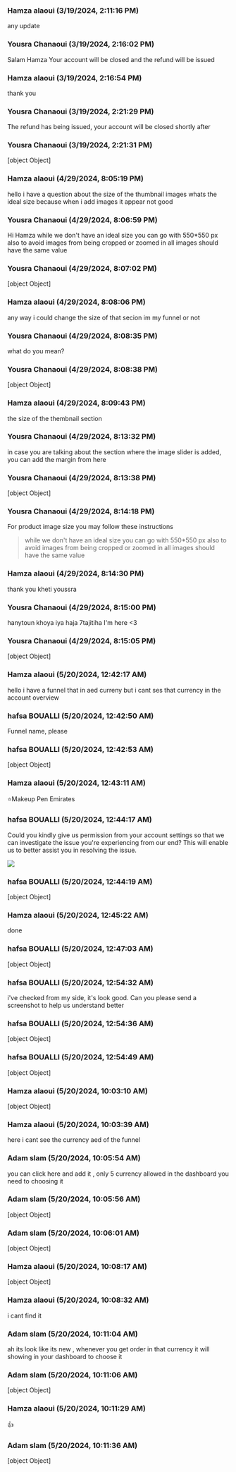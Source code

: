 ### Hamza alaoui (3/19/2024, 2:11:16 PM)

any update

### Yousra Chanaoui (3/19/2024, 2:16:02 PM)

Salam Hamza 
Your account will be closed and the refund will be issued

### Hamza alaoui (3/19/2024, 2:16:54 PM)

thank you

### Yousra Chanaoui (3/19/2024, 2:21:29 PM)

The refund has being issued, your account will be closed shortly after

### Yousra Chanaoui (3/19/2024, 2:21:31 PM)

[object Object]

### Hamza alaoui (4/29/2024, 8:05:19 PM)

hello i have a question about the size of the thumbnail images whats the ideal size because when i add images it appear not good

### Yousra Chanaoui (4/29/2024, 8:06:59 PM)

Hi Hamza while we don't have an ideal size you can go with 550*550 px also to avoid images from being cropped or zoomed in all images should have the same value

### Yousra Chanaoui (4/29/2024, 8:07:02 PM)

[object Object]

### Hamza alaoui (4/29/2024, 8:08:06 PM)

any way i could change the size of that secion im my funnel or not

### Yousra Chanaoui (4/29/2024, 8:08:35 PM)

what do you mean?

### Yousra Chanaoui (4/29/2024, 8:08:38 PM)

[object Object]

### Hamza alaoui (4/29/2024, 8:09:43 PM)

the size of the thembnail section

### Yousra Chanaoui (4/29/2024, 8:13:32 PM)

in case you are talking about the section where the image slider is added, you can add the margin from here

### Yousra Chanaoui (4/29/2024, 8:13:38 PM)

[object Object]

### Yousra Chanaoui (4/29/2024, 8:14:18 PM)

For product image size you may follow these instructions 
> while we don't have an ideal size you can go with 550*550 px also to avoid images from being cropped or zoomed in all images should have the same value

### Hamza alaoui (4/29/2024, 8:14:30 PM)

thank you kheti youssra

### Yousra Chanaoui (4/29/2024, 8:15:00 PM)

hanytoun khoya iya haja 7tajitiha I'm here <3

### Yousra Chanaoui (4/29/2024, 8:15:05 PM)

[object Object]

### Hamza alaoui (5/20/2024, 12:42:17 AM)

hello i have a funnel that in aed curreny but i cant ses that currency in the account overview

### hafsa BOUALLI (5/20/2024, 12:42:50 AM)

Funnel name, please

### hafsa BOUALLI (5/20/2024, 12:42:53 AM)

[object Object]

### Hamza alaoui (5/20/2024, 12:43:11 AM)

⭐Makeup Pen Emirates

### hafsa BOUALLI (5/20/2024, 12:44:17 AM)

Could you kindly give us permission from your account settings so that we can investigate the issue you're experiencing from our end? This will enable us to better assist you in resolving the issue.


![](https://storage.crisp.chat/users/upload/operator/77cc42314787b400/d35cced9-c1a9-49e7-9b4b-827547_1r8fjjc.png)

### hafsa BOUALLI (5/20/2024, 12:44:19 AM)

[object Object]

### Hamza alaoui (5/20/2024, 12:45:22 AM)

done

### hafsa BOUALLI (5/20/2024, 12:47:03 AM)

[object Object]

### hafsa BOUALLI (5/20/2024, 12:54:32 AM)

i've checked from my side, it's look good. Can you please send a screenshot to help us understand better

### hafsa BOUALLI (5/20/2024, 12:54:36 AM)

[object Object]

### hafsa BOUALLI (5/20/2024, 12:54:49 AM)

[object Object]

### Hamza alaoui (5/20/2024, 10:03:10 AM)

[object Object]

### Hamza alaoui (5/20/2024, 10:03:39 AM)

here i cant see the currency aed of the funnel

### Adam slam (5/20/2024, 10:05:54 AM)

you can click here and add it , only 5 currency allowed in the dashboard you need to choosing it

### Adam slam (5/20/2024, 10:05:56 AM)

[object Object]

### Adam slam (5/20/2024, 10:06:01 AM)

[object Object]

### Hamza alaoui (5/20/2024, 10:08:17 AM)

[object Object]

### Hamza alaoui (5/20/2024, 10:08:32 AM)

i cant find it

### Adam slam (5/20/2024, 10:11:04 AM)

ah its look like its new , whenever you get order in that currency it will showing in your dashboard to choose it

### Adam slam (5/20/2024, 10:11:06 AM)

[object Object]

### Hamza alaoui (5/20/2024, 10:11:29 AM)

👍

### Adam slam (5/20/2024, 10:11:36 AM)

[object Object]
